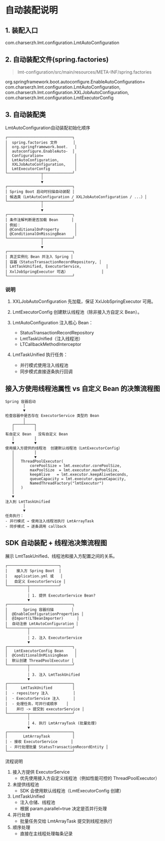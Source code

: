 # 自动装配说明

## 1. 装配入口
com.charserzh.lmt.configuration.LmtAutoConfiguration

## 2. 自动装配文件(spring.factories)
> lmt-configuration/src/main/resources/META-INF/spring.factories

org.springframework.boot.autoconfigure.EnableAutoConfiguration=\
com.charserzh.lmt.configuration.LmtAutoConfiguration,\
com.charserzh.lmt.configuration.XXLJobAutoConfiguration,\
com.charserzh.lmt.configuration.LmtExecutorConfig

## 3. 自动装配类
LmtAutoConfiguration自动装配初始化顺序
```mermaid
┌─────────────────────────────┐
│  spring.factories 文件       │
│  org.springframework.boot.   │
│  autoconfigure.EnableAuto-  │
│  Configuration=              │
│  LmtAutoConfiguration,       │
│  XXLJobAutoConfiguration,    │
│  LmtExecutorConfig           │
└───────────────┬─────────────┘
                │
                ▼
┌─────────────────────────────┐
│ Spring Boot 启动时扫描自动装配 │
│ 候选类（LmtAutoConfiguration / XXLJobAutoConfiguration / ...）│
└───────────────┬─────────────┘
                │
                ▼
┌─────────────────────────────┐
│ 条件注解判断是否加载 Bean      │
│ 例如：                        │
│ @ConditionalOnProperty       │
│ @ConditionalOnMissingBean    │
└───────────────┬─────────────┘
                │
                ▼
┌─────────────────────────────┐
│ 真正实例化 Bean 并注入 Spring │
│ 容器（StatusTransactionRecordRepository, │
│ LmtTaskUnified, ExecutorService,           │
│ XxlJobSpringExecutor 可选）               │
└─────────────────────────────┘

```

### 说明
1. XXLJobAutoConfiguration 先加载，保证 XxlJobSpringExecutor 可用。
2. LmtExecutorConfig 创建默认线程池（除非接入方自定义 Bean）。
3. LmtAutoConfiguration 注入核心 Bean：
   *  StatusTransactionRecordRepository
   *  LmtTaskUnified（注入线程池）
   *  LTCallbackMethodInterceptor

4. LmtTaskUnified 执行任务：
   * 并行模式使用注入线程池
   * 同步模式直接逐条执行回调

## 接入方使用线程池属性 vs 自定义 Bean 的决策流程图
```mermaid
Spring 容器启动
        │
        ▼
检查容器中是否存在 ExecutorService 类型的 Bean
        │
   ┌────┴────┐
   │         │
有自定义 Bean   没有自定义 Bean
   │         │
   ▼         ▼
使用接入方提供的线程池  创建默认线程池（LmtExecutorConfig）
   │         │
   │         ▼
   │   ThreadPoolExecutor(
   │       corePoolSize = lmt.executor.corePoolSize,
   │       maxPoolSize  = lmt.executor.maxPoolSize,
   │       keepAlive   = lmt.executor.keepAliveSeconds,
   │       queueCapacity = lmt.executor.queueCapacity,
   │       NamedThreadFactory("lmtExecutor")
   │   )
   │
   ▼
注入到 LmtTaskUnified
        │
        ▼
任务执行：
- 并行模式 → 使用注入线程池执行 LmtArrayTask
- 同步模式 → 逐条调用 callback
```

## SDK 自动装配 + 线程池决策流程图
展示 LmtTaskUnified、线程池和接入方配置之间的关系。
```mermaid
┌───────────────────────┐
│    接入方 Spring Boot  │
│   application.yml 或   │
│   自定义 ExecutorService │
└─────────┬─────────────┘
          │
          │ 1. 提供 ExecutorService Bean?
          ▼
┌─────────────────────────────┐
│       Spring 容器扫描        │
│  @EnableConfigurationProperties │
│  @Import(LTBeanImporter)      │
│  自动注册 LmtAutoConfiguration │
└─────────┬───────────────────┘
          │
          │ 2. 注入 ExecutorService
          ▼
┌─────────────────────────────┐
│   LmtExecutorConfig Bean     │
│  @ConditionalOnMissingBean   │
│  默认创建 ThreadPoolExecutor │
└─────────┬───────────────────┘
          │
          │ 3. 注入 LmtTaskUnified
          ▼
┌─────────────────────────────┐
│      LmtTaskUnified         │
│  - repository 注入           │
│  - ExecutorService 注入      │
│  - 处理任务，可并行或顺序    │
│    并行 -> 提交到 executorService │
└─────────┬───────────────────┘
          │
          │ 4. 执行 LmtArrayTask (批量处理)
          ▼
┌─────────────────────────────┐
│       LmtArrayTask          │
│ - 接收 ExecutorService      │
│ - 并行处理批量 StatusTransactionRecordEntity │
└─────────────────────────────┘
```
流程说明
1. 接入方提供 ExecutorService
   * 优先使用接入方自定义线程池（例如性能可控的 ThreadPoolExecutor）
2. 未提供线程池
   * SDK 会使用默认线程池（LmtExecutorConfig 创建）
3. LmtTaskUnified
   * 注入仓储、线程池
   * 根据 param.parallel=true 决定是否并行处理
4. 并行处理
   * 批量任务交给 LmtArrayTask 提交到线程池执行
5. 顺序处理
   * 直接在主线程处理每条记录


